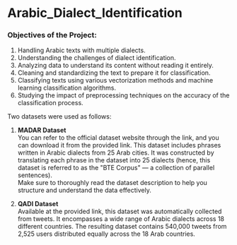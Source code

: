 # Arabic_Dialect_Identification

### Objectives of the Project:

1. Handling Arabic texts with multiple dialects.  
2. Understanding the challenges of dialect identification.  
3. Analyzing data to understand its content without reading it entirely.  
4. Cleaning and standardizing the text to prepare it for classification.  
5. Classifying texts using various vectorization methods and machine learning classification algorithms.  
6. Studying the impact of preprocessing techniques on the accuracy of the classification process.

Two datasets were used as follows:  

1. **MADAR Dataset**  
   You can refer to the official dataset website through the link, and you can download it from the provided link. This dataset includes phrases written in Arabic dialects from 25 Arab cities. It was constructed by translating each phrase in the dataset into 25 dialects (hence, this dataset is referred to as the "BTE Corpus" — a collection of parallel sentences).  
   Make sure to thoroughly read the dataset description to help you structure and understand the data effectively.  

2. **QADI Dataset**  
   Available at the provided link, this dataset was automatically collected from tweets. It encompasses a wide range of Arabic dialects across 18 different countries. The resulting dataset contains 540,000 tweets from 2,525 users distributed equally across the 18 Arab countries.  
